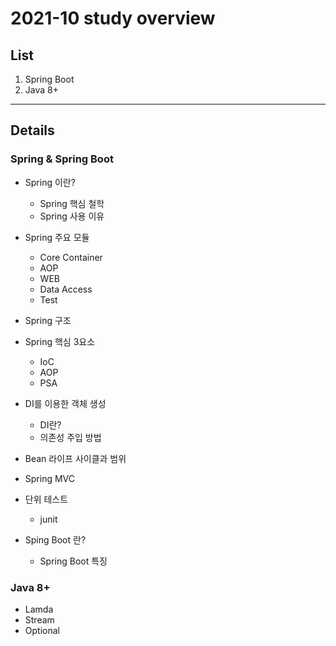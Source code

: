 # 2021-10 study overview 

## List
1. Spring Boot
2. Java 8+
 
 - - - 
## Details
### Spring & Spring Boot 
- Spring 이란?
    - Spring 핵심 철학
    - Spring 사용 이유
- Spring 주요 모듈
    - Core Container
    - AOP
    - WEB
    - Data Access
    - Test
- Spring 구조
- Spring 핵심 3요소
  - IoC
  - AOP
  - PSA
- DI를 이용한 객체 생성
    - DI란?
    - 의존성 주입 방법
- Bean 라이프 사이클과 범위
- Spring MVC

- 단위 테스트
    - junit
- Sping Boot 란?
    - Spring Boot 특징

### Java 8+
- Lamda
- Stream
- Optional
    


